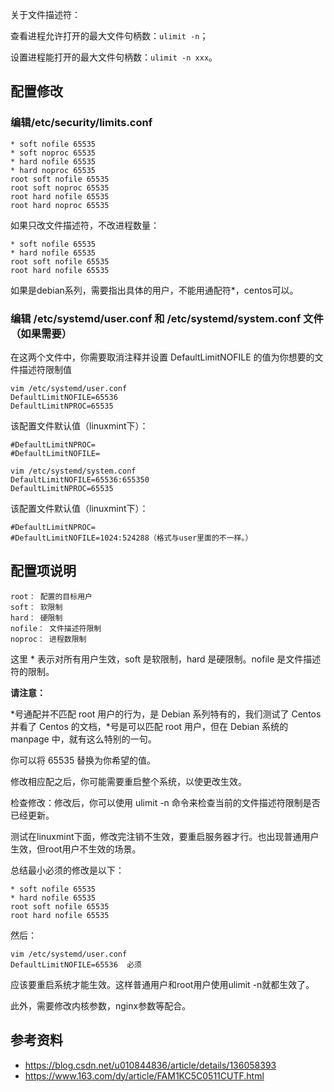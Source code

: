 关于文件描述符：

查看进程允许打开的最大文件句柄数：`ulimit -n`；

设置进程能打开的最大文件句柄数：`ulimit -n xxx`。

## 配置修改
### 编辑/etc/security/limits.conf

```
* soft nofile 65535
* soft noproc 65535
* hard nofile 65535
* hard noproc 65535
root soft nofile 65535
root soft noproc 65535
root hard nofile 65535
root hard noproc 65535
```

如果只改文件描述符，不改进程数量：

```
* soft nofile 65535
* hard nofile 65535
root soft nofile 65535
root hard nofile 65535
```

如果是debian系列，需要指出具体的用户，不能用通配符*，centos可以。

### 编辑 /etc/systemd/user.conf 和 /etc/systemd/system.conf 文件（如果需要）
在这两个文件中，你需要取消注释并设置 DefaultLimitNOFILE 的值为你想要的文件描述符限制值

```
vim /etc/systemd/user.conf 
DefaultLimitNOFILE=65536
DefaultLimitNPROC=65535
```

该配置文件默认值（linuxmint下）：

```
#DefaultLimitNPROC=
#DefaultLimitNOFILE=
```

```
vim /etc/systemd/system.conf
DefaultLimitNOFILE=65536:655350
DefaultLimitNPROC=65535
```

该配置文件默认值（linuxmint下）：

```
#DefaultLimitNPROC=
#DefaultLimitNOFILE=1024:524288（格式与user里面的不一样。）
```

## 配置项说明
```
root： 配置的目标用户
soft： 软限制
hard： 硬限制
nofile： 文件描述符限制
noproc： 进程数限制
```

这里 * 表示对所有用户生效，soft 是软限制，hard 是硬限制。nofile 是文件描述符的限制。

**请注意：**

*号通配并不匹配 root 用户的行为，是 Debian 系列特有的，我们测试了 Centos 并看了 Centos 的文档，*号是可以匹配 root 用户，但在 Debian 系统的 manpage 中，就有这么特别的一句。

你可以将 65535 替换为你希望的值。

修改相应配之后，你可能需要重启整个系统，以使更改生效。

检查修改：修改后，你可以使用 ulimit -n 命令来检查当前的文件描述符限制是否已经更新。

测试在linuxmint下面，修改完注销不生效，要重启服务器才行。也出现普通用户生效，但root用户不生效的场景。

总结最小必须的修改是以下：

```
* soft nofile 65535 
* hard nofile 65535 
root soft nofile 65535
root hard nofile 65535
```

然后：

```
vim /etc/systemd/user.conf 
DefaultLimitNOFILE=65536  必须
```

应该要重启系统才能生效。这样普通用户和root用户使用ulimit -n就都生效了。

此外，需要修改内核参数，nginx参数等配合。

## 参考资料

- https://blog.csdn.net/u010844836/article/details/136058393
- https://www.163.com/dy/article/FAM1KC5C0511CUTF.html